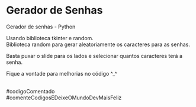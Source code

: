 # Gerador de Senhas
Gerador de senhas - Python

Usando biblioteca tkinter e random.
<br>Biblioteca random para gerar aleatoriamente os caracteres para as senhas.

Basta puxar o slide para os lados e selecionar quantos caracteres terá a senha.

Fique a vontade para melhorias no código ^_^
<br><br>

#codigoComentado<br>
#comenteCodigosEDeixeOMundoDevMaisFeliz
